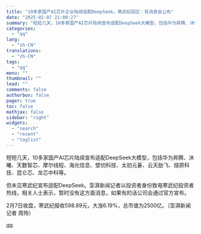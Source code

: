 ```yaml
---
title: "10多家国产AI芯片企业陆续适配DeepSeek，寒武纪回应：有消息会公布"
date: "2025-02-07 21:00:27"
summary: "短短几天，10多家国产AI芯片陆续宣布适配DeepSeek大模型，包括华为昇腾、沐曦、天数智芯、摩尔..."
categories:
  - "qq"
lang:
  - "zh-CN"
translations:
  - "zh-CN"
tags:
  - "qq"
menu: ""
thumbnail: ""
lead: ""
comments: false
authorbox: false
pager: true
toc: false
mathjax: false
sidebar: "right"
widgets:
  - "search"
  - "recent"
  - "taglist"
---
```


短短几天，10多家国产AI芯片陆续宣布适配DeepSeek大模型，包括华为昇腾、沐曦、天数智芯、摩尔线程、海光信息、壁仞科技、太初元碁、云天励飞、燧原科技、昆仑芯、龙芯中科等。

但未见寒武纪宣布适配DeepSeek。澎湃新闻记者以投资者身份致电寒武纪投资者热线，相关人士表示，暂时没有这方面消息，如果有的话公司会通过官方宣布。

2月7日收盘，寒武纪报收598.89元，大涨6.19%，总市值为2500亿。（澎湃新闻记者 周玲）

[qq](https://new.qq.com/rain/a/20250207A08QTM00)
